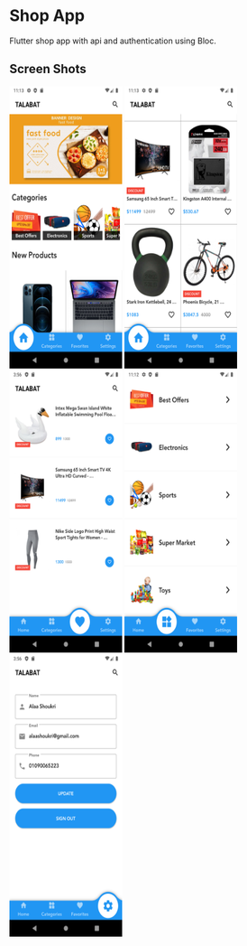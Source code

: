 # Shop App

Flutter shop app with api and authentication using Bloc.

## Screen Shots
<img src="screenshots/image1.png" width="200" height="500"> <img src="screenshots/image2.png" width="200" height="500"> <img src="screenshots/image3.png" width="200" height="500"> <img src="screenshots/image5.png" width="200" height="500"> <img src="screenshots/image4.png" width="200" height="500">  
